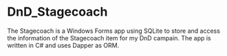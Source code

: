 # DnD_Stagecoach

The Stagecoach is a Windows Forms app using SQLite to store and access the information of the Stagecoach item for my DnD campain.
The app is written in C# and uses Dapper as ORM.